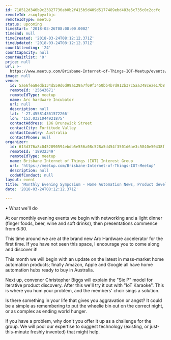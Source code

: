 ```yaml
---
id: 718512d346b9c23827736ab0b2f415b5d409d5177489ebd483e5c735c0c2ccfc
remoteId: zsxqfpyxfbjc
remoteIdType: meetup
status: upcoming
timeStart: '2018-03-26T08:00:00.000Z'
timeEnd: null
timeCreated: '2018-03-24T08:12:12.371Z'
timeUpdated: '2018-03-24T08:12:12.371Z'
countAttending: '24'
countCapacity: null
countWaitlist: '0'
price: null
url: >-
  https://www.meetup.com/Brisbane-Internet-of-Things-IOT-Meetup/events/248418817/
image: null
venue:
  id: 5a66fea8edb134d559d6d99a129a7f69f3450bb4b7d912b37c5aa348ceae17b8
  remoteId: '25643671'
  remoteIdType: meetup
  name: Arc hardware Incubator
  url: null
  description: null
  lat: '-27.455814361572266'
  lon: '153.0321044921875'
  contactAddress: 186 Brunswick Street
  contactCity: Fortitude Valley
  contactCountry: Australia
  contactPhone: null
organizer:
  id: 613d376a8c0452090594ebdb5e556a08c528a5d454f3501d6ae3c5840e50438f
  remoteId: '18932349'
  remoteIdType: meetup
  name: Brisbane Internet of Things (IOT) Interest Group
  url: 'https://meetup.com/Brisbane-Internet-of-Things-IOT-Meetup'
  description: null
  codeOfConduct: null
layout: event
title: 'Monthly Evening Symposium - Home Automation News, Product development process'
date: '2018-03-24T08:12:12.371Z'

---
```

<p>• What we'll do</p> <p>At our monthly evening events we begin with networking and a light dinner (finger foods, beer, wine and soft drinks), then presentations commence from 6:30.</p> <p>This time around we are at the brand new Arc Hardware accelerator for the first time. If you have not seen this space, I encourage you to come along and discover it!</p> <p>This month we will begin with an update on the latest in mass-market home automation products; finally Amazon, Apple and Google all have home automation hubs ready to buy in Australia.</p> <p>Next up, convenor Christopher Biggs will explain the "Six P" model for iterative product discovery. After this we'll try it out with "IoT Karaoke". This is where you hum your problem, and the members' choir sings a solution.</p> <p>Is there something in your life that gives you aggravation or angst? It could be a simple as remembering to put the wheelie bin out on the correct night, or as complex as ending world hunger.</p> <p>If you have a problem, why don't you offer it up as a challenge for the group. We will pool our expertise to suggest technology (existing, or just-this-minute freshly invented) that might help.</p>
